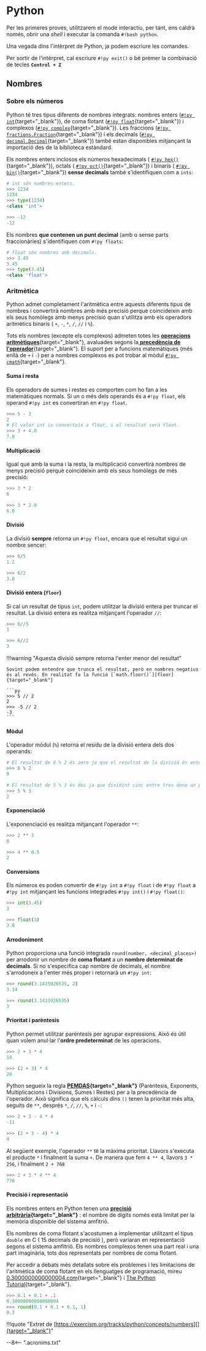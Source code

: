 # Python

Per les primeres proves, utilitzarem el mode interactiu, per tant, ens caldrà només, obrir una *shell* i executar la comanda `#!bash python`.

Una vegada dins l'intèrpret de Python, ja podem escriure les comandes.

Per sortir de l'intèrpret, cal escriure `#!py exit()` o bé prémer la combinació de tecles **`Control + Z`**

## Nombres

### Sobre els números

Python té tres tipus diferents de nombres integrats: nombres enters ([`#!py int`][int]{target="_blank"}), de coma flotant ([`#!py float`][float]{target="_blank"}) i complexos ([`#!py complex`][complex]{target="_blank"}). Les fraccions ([`#!py fractions.Fraction`][fractions]{target="_blank"}) i els decimals ([`#!py decimal.Decimal`][decimal]{target="_blank"}) també estan disponibles mitjançant la importació des de la biblioteca estàndard.

Els nombres enters inclosos els números hexadecimals ( [`#!py hex()`][hex]{target="_blank"}), octals ( [`#!py oct()`][oct]{target="_blank"}) i binaris ( [`#!py bin()`][bin]{target="_blank"}) **sense decimals** també s'identifiquen com a `ints`:

```py
# int són nombres enters.
>>> 1234
1234
>>> type(1234)
<class 'int'>

>>> -12
-12
```

Els nombres **que contenen un punt decimal** (amb o sense parts fraccionàries) s'identifiquen com `#!py floats`:

```py
# float són nombres amb decimals.
>>> 3.45
3.45
>>> type(3.45)
<class 'float'>
```

### Aritmètica

Python admet completament l'aritmètica entre aquests diferents tipus de nombres i convertirà nombres amb més precisió perquè coincideixin amb els seus homòlegs amb menys precisió quan s'utilitza amb els operadors aritmètics binaris ( `+`, `-`, `*`, `/`, `//` i `%`).

Tots els nombres (excepte els complexos) admeten totes les [**operacions aritmètiques**][operacions aritmètiques]{target="_blank"}, avaluades segons la[ **precedència de l'operador**][precedència]{target="_blank"}. El suport per a funcions matemàtiques (més enllà de `+` i `-`) per a nombres complexos es pot trobar al mòdul [`#!py cmath`][cmath]{target="_blank"}.

#### Suma i resta

Els operadors de sumes i restes es comporten com ho fan a les matemàtiques normals. Si un o més dels operands és a `#!py float`, els operand `#!py int` es convertiran en `#!py float`.

```py
>>> 5 - 3
2
# El valor int is converteix a float, i el resultat serà float.
>>> 3 + 4.0
7.0
```

#### Multiplicació

Igual que amb la suma i la resta, la multiplicació convertirà nombres de menys precisió perquè coincideixin amb els seus homòlegs de més precisió:

```py
>>> 3 * 2
6

>>> 3 * 2.0
6.0
```

#### Divisió

La divisió **sempre** retorna un `#!py float`, encara que el resultat sigui un nombre sencer:

```py
>>> 6/5
1.2

>>> 6/2
3.0
```

#### Divisió entera (`floor`)

Si cal un resultat de tipus `int`, podem utilitzar la divisió entera per truncar el resultat. La divisió entera es realitza mitjançant l'operador `//`:

```py
>>> 6//5
1

>>> 6//2
3
```

!!!warning "Aquesta divisió sempre retorna l'enter menor del resultat"

    Sovint podem entendre que trunca el resultat, però en nombres negatius és al revés. En realitat fa la funció [`math.floor()`][floor]{target="_blank"}

    ```py
    >>> 5 // 2
    2
    >>> -5 // 2
    -3
    ```

#### Mòdul

L'operador mòdul (`%`) retorna el residu de la divisió entera dels dos operands:

```py
# El resultat de 8 % 2 és zero ja que el resultat de la divisió és enter i no genera residu.
>>> 8 % 2
0

# El resultat de 5 % 3 és dos ja que dividint cinc entre tres dona un però en queden dos de residu.
>>> 5 % 3
2
```

#### Exponenciació

L'exponenciació es realitza mitjançant l'operador `**`:

```py
>>> 2 ** 3
8

>>> 4 ** 0.5
2
```

#### Conversions

Els números es poden convertir de `#!py int` a `#!py float` i de `#!py float` a `#!py int` mitjançant les funcions integrades `#!py int()` i `#!py float()`:

```py
>>> int(3.45)
3

>>> float(3)
3.0
```

#### Arrodoniment

Python proporciona una funció integrada `round(number, <decimal_places>)` per arrodonir un nombre de **coma flotant** a un **nombre determinat de decimals**. Si no s'especifica cap nombre de decimals, el nombre s'arrodoneix a l'enter més proper i retornarà un `#!py int`:

```py
>>> round(3.1415926535, 2)
3.14

>>> round(3.1415926535)
3
```

#### Prioritat i parèntesis

Python permet utilitzar parèntesis per agrupar expressions. Això és útil quan volem anul·lar l'**ordre predeterminat** de les operacions.

```py
>>> 2 + 3 * 4
14

>>> (2 + 3) * 4
20
```

Python segueix la regla **[PEMDAS][]{target="_blank"}** (Parèntesis, Exponents, Multiplicacions i Divisions, Sumes i Restes) per a la precedència de l'operador. Això significa que els càlculs dins `()` tenen la prioritat més alta, seguits de `**`, després `*`, `/`, `//`, `%`, `+` i `-`:

```py
>>> 2 + 3 - 4 * 4
-11

>>> (2 + 3 - 4) * 4
4
```

Al següent exemple, l'operador `**` té la màxima prioritat. Llavors s'executa el producte `*` i finalment la suma `+`. De manera que fem `4 ** 4`, llavors `3 * 256`, i finalment `2 + 768`

```py
>>> 2 + 3 * 4 ** 4
770
```

#### Precisió i representació

Els nombres enters en Python tenen una **[precisió arbitrària][]{target="_blank"}** : el nombre de dígits només està limitat per la memòria disponible del sistema amfitrió.

Els nombres de coma flotant s'acostumen a implementar utilitzant el tipus `double` en C ( 15 decimals de precisió ), però variaran en representació segons el sistema amfitrió. Els nombres complexos tenen una part real i una part imaginària, tots dos representats per nombres de coma flotant.

Per accedir a debats més detallats sobre els problemes i les limitacions de l'aritmètica de coma flotant en els llenguatges de programació, mireu [0.3000000000000004.com][]{target="_blank"} i [The Python Tutorial][coma flotant]{target="_blank"}.

```py
>>> 0.1 + 0.1 + .1
0.30000000000000004
>>> round(0.1 + 0.1 + 0.1, 1)
0.3
```

!!!quote "Extret de [https://exercism.org/tracks/python/concepts/numbers][]{target="_blank"}"

[operacions aritmètiques]:  https://docs.python.org/library/stdtypes.html#numeric-types-int-float-complex "operacions aritmètiques"
[precedència]:  https://docs.python.org/reference/expressions.html#operator-precedence "precedència dels operadors"
[int]:    https://docs.python.org/library/functions.html#int  "int"
[float]:    https://docs.python.org/library/functions.html#float  "float"
[complex]:    https://docs.python.org/library/functions.html#complex  "complex"
[hex]:    https://docs.python.org/library/functions.html#hex  "hex"
[oct]:    https://docs.python.org/library/functions.html#oct  "oct"
[bin]:    https://docs.python.org/library/functions.html#bin  "bin"
[fractions]:    https://docs.python.org/library/fractions.html  "fractions"
[floor]:    https://docs.python.org/library/math.html#math.floor  "floor"
[decimal]:    https://docs.python.org/library/decimal.html  "decimal"
[cmath]:    https://docs.python.org/library/cmath.html  "cmath"
[PEMDAS]:   https://www.disfrutalasmatematicas.com/operaciones-orden-pemdas.html  "Regla PEMDAS"
[precisió arbitrària]:  https://en.wikipedia.org/wiki/Arbitrary-precision_arithmetic "Arbitrary-precision arithmetic"
[coma flotant]: https://docs.python.org/3.9/tutorial/floatingpoint.html "coma flotant"
[0.3000000000000004.com]:    https://0.30000000000000004.com/#python-3  "0.3000000000000004.com"
[https://exercism.org/tracks/python/concepts/numbers]:  https://exercism.org/tracks/python/concepts/numbers     "Extret de..."

--8<-- ".acronims.txt"
